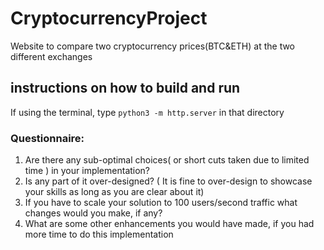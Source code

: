# CryptocurrencyProject
Website to compare two cryptocurrency prices(BTC&amp;ETH) at the two different exchanges

## instructions on how to build and run
If using the terminal, type <code>python3 -m http.server</code> in that directory
### Questionnaire:
1. Are there any sub-optimal choices( or short cuts taken due to limited time ) in your implementation?
2. Is any part of it over-designed? ( It is fine to over-design to showcase your skills as long as you are clear about it)
3. If you have to scale your solution to 100 users/second traffic what changes would you make, if any?
4. What are some other enhancements you would have made, if you had more time to do this implementation
